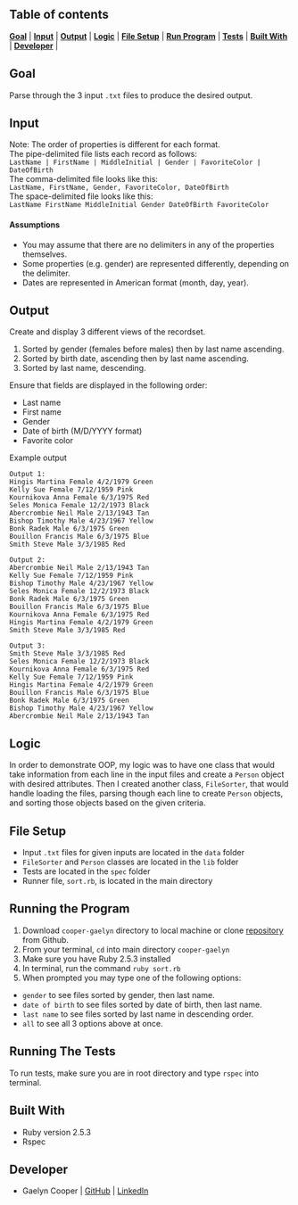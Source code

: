 ## Table of contents
[**Goal**](#goal) |
[**Input**](#input) |
[**Output**](#output) |
[**Logic**](#logic) |
[**File Setup**](#file-setup) |
[**Run Program**](#running-the-program) |
[**Tests**](#running-the-tests) |
[**Built With**](#built-with) |
[**Developer**](#developer) |

## Goal
Parse through the 3 input `.txt` files to produce the desired output.

## Input  
Note: The order of properties is different for each format.  
The pipe-delimited file lists each record as follows:  
`LastName | FirstName | MiddleInitial | Gender | FavoriteColor | DateOfBirth`  
The comma-delimited file looks like this:  
`LastName, FirstName, Gender, FavoriteColor, DateOfBirth`  
The space-delimited file looks like this:  
`LastName FirstName MiddleInitial Gender DateOfBirth FavoriteColor`

#### Assumptions
- You may assume that there are no delimiters in any of the properties themselves.
- Some properties (e.g. gender) are represented differently, depending on the delimiter.
- Dates are represented in American format (month, day, year).

## Output  
Create and display 3 different views of the recordset.

1. Sorted by gender (females before males) then by last name ascending.
1. Sorted by birth date, ascending then by last name ascending.
1. Sorted by last name, descending.  

Ensure that fields are displayed in the following order:
- Last name
- First name
- Gender
- Date of birth (M/D/YYYY format)
- Favorite color

Example output
```
Output 1:
Hingis Martina Female 4/2/1979 Green
Kelly Sue Female 7/12/1959 Pink
Kournikova Anna Female 6/3/1975 Red
Seles Monica Female 12/2/1973 Black
Abercrombie Neil Male 2/13/1943 Tan
Bishop Timothy Male 4/23/1967 Yellow
Bonk Radek Male 6/3/1975 Green
Bouillon Francis Male 6/3/1975 Blue
Smith Steve Male 3/3/1985 Red
```
```
Output 2:
Abercrombie Neil Male 2/13/1943 Tan
Kelly Sue Female 7/12/1959 Pink
Bishop Timothy Male 4/23/1967 Yellow
Seles Monica Female 12/2/1973 Black
Bonk Radek Male 6/3/1975 Green
Bouillon Francis Male 6/3/1975 Blue
Kournikova Anna Female 6/3/1975 Red
Hingis Martina Female 4/2/1979 Green
Smith Steve Male 3/3/1985 Red
```
```
Output 3:
Smith Steve Male 3/3/1985 Red
Seles Monica Female 12/2/1973 Black
Kournikova Anna Female 6/3/1975 Red
Kelly Sue Female 7/12/1959 Pink
Hingis Martina Female 4/2/1979 Green
Bouillon Francis Male 6/3/1975 Blue
Bonk Radek Male 6/3/1975 Green
Bishop Timothy Male 4/23/1967 Yellow
Abercrombie Neil Male 2/13/1943 Tan
```

## Logic
In order to demonstrate OOP, my logic was to have one class that would take
information from each line in the input files and create a `Person` object with
desired attributes. Then I created another class, `FileSorter`, that would handle loading the files,
parsing though each line to create `Person` objects, and sorting
those objects based on the given criteria.

## File Setup
- Input `.txt` files for given inputs are located in the `data` folder
- `FileSorter` and `Person` classes are located in the `lib` folder
- Tests are located in the `spec` folder
- Runner file, `sort.rb`, is located in the main directory

## Running the Program
1. Download `cooper-gaelyn` directory to local machine or clone [repository](https://github.com/gaelyn/smart_logic_code_challenge) from Github.
2. From your terminal, `cd` into main directory `cooper-gaelyn`
3. Make sure you have Ruby 2.5.3 installed
4. In terminal, run the command `ruby sort.rb`
5. When prompted you may type one of the following options:
- `gender` to see files sorted by gender, then last name.
- `date of birth` to see files sorted by date of birth, then last name.
- `last name` to see files sorted by last name in descending order.
- `all` to see all 3 options above at once.

## Running The Tests
To run tests, make sure you are in root directory and type `rspec` into terminal.

## Built With
- Ruby version 2.5.3
- Rspec

## Developer
* Gaelyn Cooper | [GitHub](https://github.com/gaelyn) | [LinkedIn](https://www.linkedin.com/in/gaelyn-cooper/)
